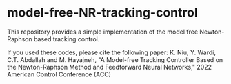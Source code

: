 # model-free-NR-tracking-control



This repository provides a simple implementation of the model free Newton-Raphson based tracking control.


If you used these codes, please cite the following paper:
K. Niu, Y. Wardi, C.T. Abdallah and M. Hayajneh, "A Model-free Tracking Controller Based on the Newton-Raphson
Method and Feedforward Neural Networks," 2022 American Control Conference (ACC)
